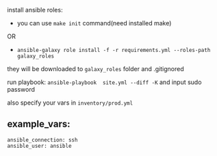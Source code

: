 install ansible roles:  

- you can use ```make init``` command(need installed make)  

OR   

- ```ansible-galaxy role install -f -r requirements.yml --roles-path galaxy_roles```

they will be downloaded to ```galaxy_roles``` folder and .gitignored

 

run playbook: ```ansible-playbook  site.yml --diff -K``` and input sudo password


also specify your vars in ```inventory/prod.yml```




## example_vars:
```
ansible_connection: ssh
ansible_user: ansible
